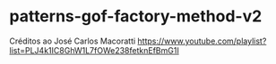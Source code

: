 # patterns-gof-factory-method-v2
Créditos ao José Carlos Macoratti
https://www.youtube.com/playlist?list=PLJ4k1IC8GhW1L7fOWe238fetknEfBmG1I
